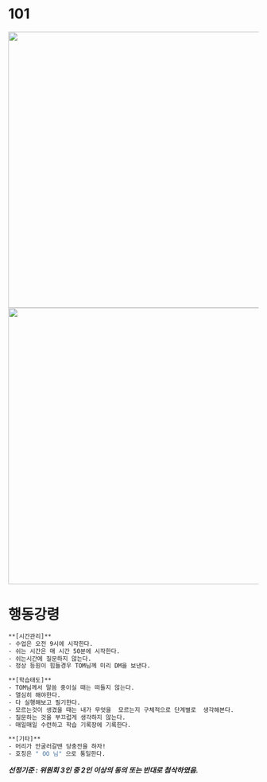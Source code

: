 # 101

<img src="https://github.com/user-attachments/assets/49080b42-e1c7-43c4-904b-f9aab5961834" width=555 />
<img src="https://github.com/user-attachments/assets/7e0b0f78-9356-483e-aa80-7f4885a3aab1" width=555 />


# 행동강령

```bash
**[시간관리]**
- 수업은 오전 9시에 시작한다.
- 쉬는 시간은 매 시간 50분에 시작한다.
- 쉬는시간에 질문하지 않는다.
- 정상 등원이 힘들경우 TOM님께 미리 DM을 보낸다.
```

```bash
**[학습태도]**
- TOM님께서 말씀 중이실 때는 떠들지 않는다.
- 열심히 해야한다.
- 다 실행해보고 필기한다.
- 모르는것이 생겼을 때는 내가 무엇을  모르는지 구체적으로 단계별로  생각해본다.
- 질문하는 것을 부끄럽게 생각하지 않는다.
- 매일매일 수련하고 학습 기록장에 기록한다.
```

```bash
**[기타]**
- 머리가 안굴러갈땐 당충전을 하자!
- 호칭은 " OO 님" 으로 통일한다.
```

***선정기준 : 위원회 3인 중 2인 이상의 동의 또는 반대로 첨삭하였음.***
 
